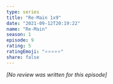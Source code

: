 ```yaml
---
type: series
title: "Re-Main 1x9"
date: "2021-09-12T20:19:22"
name: "Re-Main"
season: 1
episode: 9
rating: 5
ratingEmoji: "⭐️⭐️⭐️⭐️⭐️"
share: false
---
```


_[No review was written for this episode]_

